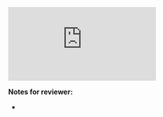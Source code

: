 <!-- Change the ## to your pull request number -->
![Coverage Badge](https://img.shields.io/endpoint?url=https://gist.githubusercontent.com/spencerlepine/3aef2bca7e937f5cc040581361bb4feb/raw/project-catwalk__pull_##.json)

**Notes for reviewer:**

*
